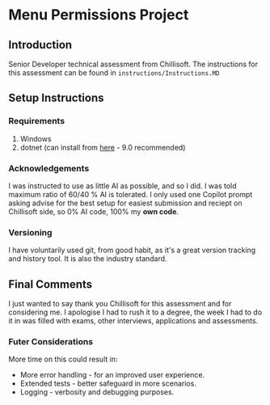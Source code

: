 # Menu Permissions Project

## Introduction
Senior Developer technical assessment from Chillisoft.
The instructions for this assessment can be found in `instructions/Instructions.MD`

## Setup Instructions
### Requirements
1. Windows
2. dotnet (can install from [here](http://dotnet.microsoft.com/download) - 9.0 recommended)


### Acknowledgements
I was instructed to use as little AI as possible, and so I did. I was told maximum ratio of 60/40 % AI is tolerated. I only used one Copilot prompt asking advise for the best setup for easiest submission and reciept on Chillisoft side, so 0% AI code, 100% my **own code**.

### Versioning
I have voluntarily used git, from good habit, as it's a great version tracking and history tool. It is also the industry standard.

## Final Comments
I just wanted to say thank you Chillisoft for this assessment and for considering me. I apologise I had to rush it to a degree, the week I had to do it in was filled with exams, other interviews, applications and assessments. 

### Futer Considerations
More time on this could result in:
- More error handling - for an improved user experience.
- Extended tests - better safeguard in more scenarios.
- Logging - verbosity and debugging purposes.
